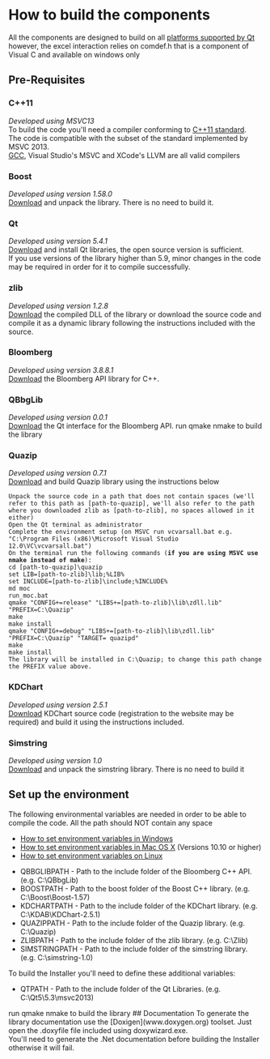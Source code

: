 # How to build the components
All the components are designed to build on all [platforms supported by Qt](http://doc.qt.io/qt-5/supported-platforms.html) however, the excel interaction relies on comdef.h that is a component of Visual C and available on windows only
## Pre-Requisites
### C++11
*Developed using MSVC13*<br/>
To build the code you'll need a compiler conforming to [C++11 standard](http://en.wikipedia.org/wiki/C%2B%2B11).<br/>
The code is compatible with the subset of the standard implemented by MSVC 2013.<br/>
[GCC](https://gcc.gnu.org/), Visual Studio's MSVC and XCode's LLVM are all valid compilers
### Boost
*Developed using version 1.58.0*<br/>
[Download](http://www.boost.org/users/download/) and unpack the library. There is no need to build it.
### Qt
*Developed using version 5.4.1*<br/>
[Download](http://www.qt.io/download-open-source/) and install Qt libraries, the open source version is sufficient.<br/>
If you use versions of the library higher than 5.9, minor changes in the code may be required in order for it to compile successfully.
### zlib
*Developed using version 1.2.8*<br/>
[Download](http://www.zlib.net/) the compiled DLL of the library or download the source code and compile it as a dynamic library following the instructions included with the source.
### Bloomberg
*Developed using version 3.8.8.1*<br/>
[Download](http://www.bloomberglabs.com/api/libraries/) the Bloomberg API library for C++.
### QBbgLib
*Developed using version 0.0.1*<br/>
[Download](https://github.com/VSRonin/QBbgLib) the Qt interface for the Bloomberg API.
run qmake nmake to build the library
### Quazip
*Developed using version 0.7.1*<br/>
[Download](http://sourceforge.net/projects/quazip/) and build Quazip library using the instructions below
<pre><code>Unpack the source code in a path that does not contain spaces (we'll refer to this path as [path-to-quazip], we'll also refer to the path where you downloaded zlib as [path-to-zlib], no spaces allowed in it either)
Open the Qt terminal as administrator
Complete the environment setup (on MSVC run vcvarsall.bat e.g. "C:\Program Files (x86)\Microsoft Visual Studio 12.0\VC\vcvarsall.bat")
On the terminal run the following commands (<strong>if you are using MSVC use nmake instead of make</strong>):
cd [path-to-quazip]\quazip
set LIB=[path-to-zlib]\lib;%LIB%
set INCLUDE=[path-to-zlib]\include;%INCLUDE%
md moc
run_moc.bat
qmake "CONFIG+=release" "LIBS+=[path-to-zlib]\lib\zdll.lib" "PREFIX=C:\Quazip"
make
make install
qmake "CONFIG+=debug" "LIBS+=[path-to-zlib]\lib\zdll.lib" "PREFIX=C:\Quazip" "TARGET= quazipd"
make
make install
The library will be installed in C:\Quazip; to change this path change the PREFIX value above.
</code></pre>
### KDChart
*Developed using version 2.5.1*<br/>
[Download](https://customers.kdab.com/download.php) KDChart source code (registration to the website may be required) and build it using the instructions included.
### Simstring
*Developed using version 1.0*<br/>
[Download](http://chokkan.org/software/simstring/) and unpack the simstring library. There is no need to build it
## Set up the environment
The following environmental variables are needed in order to be able to compile the code. All the path should NOT contain any space
    <ul><li>[How to set environment variables in Windows](http://www.computerhope.com/issues/ch000549.htm)</li>
    <li>[How to set environment variables in Mac OS X](http://www.dowdandassociates.com/blog/content/howto-set-an-environment-variable-in-mac-os-x-launchd-plist/) (Versions 10.10 or higher)</li>
    <li>[How to set environment variables on Linux](https://help.ubuntu.com/community/EnvironmentVariables#Persistent_environment_variables)</li></ul>
<ul><li>QBBGLIBPATH - Path to the include folder of the Bloomberg C++ API. (e.g. C:\QBbgLib)</li>
<li>BOOSTPATH - Path to the boost folder of the Boost C++ library. (e.g. C:\Boost\Boost-1.57)</li>
<li>KDCHARTPATH - Path to the include folder of the KDChart library. (e.g. C:\KDAB\KDChart-2.5.1)</li>
<li>QUAZIPPATH - Path to the include folder of the Quazip library. (e.g. C:\Quazip)</li>
<li>ZLIBPATH - Path to the include folder of the zlib library. (e.g. C:\Zlib)</li>
<li>SIMSTRINGPATH - Path to the include folder of the simstring library. (e.g. C:\simstring-1.0)</li></ul>
To build the Installer you'll need to define these additional variables:
<ul><li>QTPATH - Path to the include folder of the Qt Libraries. (e.g. C:\Qt5\5.3\msvc2013)</li></ul>
run qmake nmake to build the library
## Documentation
To generate the library documentation use the [Doxigen](www.doxygen.org) toolset. Just open the .doxyfile file included using doxywizard.exe.<br/>
You'll need to generate the .Net documentation before building the Installer otherwise it will fail.